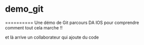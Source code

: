 # demo_git
==========
Une démo de Git parcours DA IOS
pour comprendre comment tout cela marche !!

et là arrive un collaborateur qui ajoute du code
